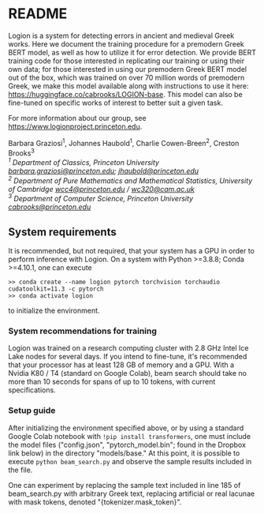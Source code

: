 # README

Logion is a system for detecting errors in ancient and medieval Greek works. 
Here we document the training procedure for a premodern Greek BERT model, as well as how to utilize it for error detection. We provide BERT training code for those interested in replicating our training or using their own data; for those interested in using our premodern Greek BERT model out of the box, which was trained on over 70 million words of premodern Greek, we make this model available along with instructions to use it here: https://huggingface.co/cabrooks/LOGION-base. This model can also be fine-tuned on specific works of interest to better suit a given task. 

For more information about our group, see https://www.logionproject.princeton.edu. 

Barbara Graziosi<sup>1</sup>, Johannes Haubold<sup>1</sup>, Charlie Cowen-Breen<sup>2</sup>, Creston Brooks<sup>3</sup>
<i><br>
<sup>1</sup> Department of Classics, Princeton University [barbara.graziosi@princeton.edu](mailto:barbara.graziosi@princeton.edu); [jhaubold@princeton.edu](mailto:jhaubold@princeton.edu) <br>
<sup>2</sup> Department of Pure Mathematics and Mathematical Statistics, University of Cambridge [wcc4@princeton.edu](mailto:wcc4@princeton.edu) / [wc320@cam.ac.uk](mailto:wc320@cam.ac.uk)<br>
<sup>3</sup> Department of Computer Science, Princeton University [cabrooks@princeton.edu](mailto:cabrooks@princeton.edu)
</i>
<br>

## System requirements

It is recommended, but not required, that your system has a GPU in order to perform inference with Logion. On a system with Python >=3.8.8;
Conda >=4.10.1, one can execute<br/>
```
>> conda create --name logion pytorch torchvision torchaudio cudatoolkit=11.3 -c pytorch
>> conda activate logion
```
to initialize the environment. 

### System recommendations for training
Logion was trained on a research computing cluster with 2.8 GHz Intel Ice Lake nodes for several days. If you intend to fine-tune, it's recommended that your processor has at least 128 GB of memory and a GPU. With a Nvidia K80 / T4 (standard on Google Colab), beam search should take no more than 10 seconds for spans of up to 10 tokens, with current specifications.

### Setup guide
After initializing the environment specified above, or by using a standard Google Colab notebook with `!pip install transformers`, one must include the model files ("config.json", "pytorch_model.bin"; found in the Dropbox link below) in the directory "models/base." At this point, it is possible to execute `python beam_search.py` and observe the sample results included in the file.

One can experiment by replacing the sample text included in line 185 of beam_search.py with arbitrary Greek text, replacing artificial or real lacunae with mask tokens, denoted "{tokenizer.mask_token}".
